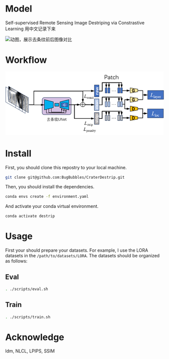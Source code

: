 # Model
Self-supervised Remote Sensing Image Destriping via Constrastive Learning
用中文记录下来

![动图，展示去条纹前后图像对比](这里放图片对比)
# Workflow
![去条纹训练框架](./meta/workflows.png)
# Install
First, you should clone this repostry to your local machine.
```bash
git clone git@github.com:BugBubbles/CraterDestrip.git
```
Then, you should install the dependencies.
```bash
conda envs create -f environment.yaml
```
And activate your conda virtual environment.
```bash
conda activate destrip
```
# Usage
First your should prepare your datasets. For example, I use the LORA datasets in the `/path/to/datasets/LORA`. The datasets should be organized as follows:

## Eval
```bash
. ./scripts/eval.sh
```

## Train
```bash
. ./scripts/train.sh
```

# Acknowledge
ldm, NLCL, LPIPS, SSIM